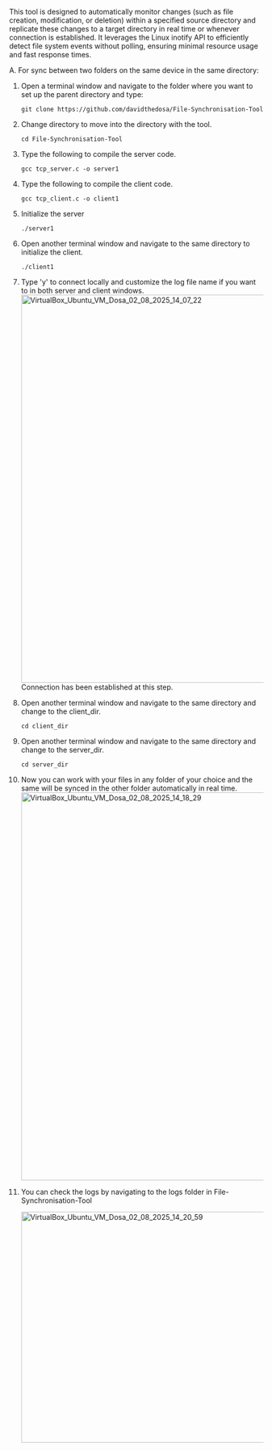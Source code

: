 This tool is designed to automatically monitor changes (such as file creation, modification, or deletion) within a specified source directory and replicate these changes to a target directory in real time or whenever connection is established. It leverages the Linux inotify API to efficiently detect file system events without polling, ensuring minimal resource usage and fast response times.

A. For sync between two folders on the same device in the same directory:
  1. Open a terminal window and navigate to the folder where you want to set up the parent directory and type:
     ```
     git clone https://github.com/davidthedosa/File-Synchronisation-Tool
     ```
  2. Change directory to move into the directory with the tool.
     ```
     cd File-Synchronisation-Tool
     ```
  3. Type the following to compile the server code.
     ```
     gcc tcp_server.c -o server1
     ```
  4. Type the following to compile the client code.
     ```
     gcc tcp_client.c -o client1
     ```
  5. Initialize the server
     ```
     ./server1
     ```
  6. Open another terminal window and navigate to the same directory to initialize the client.
     ```
     ./client1
     ```
  7. Type 'y' to connect locally and customize the log file name if you want to in both server and client windows.
     <img width="1360" height="768" alt="VirtualBox_Ubuntu_VM_Dosa_02_08_2025_14_07_22" src="https://github.com/user-attachments/assets/2af4cdb3-d135-4794-9054-ceec7158d690" />
     Connection has been established at this step.
          
  9. Open another terminal window and navigate to the same directory and change to the client_dir.
      ```
      cd client_dir
      ```
  10. Open another terminal window and navigate to the same directory and change to the server_dir.
      ```
      cd server_dir
      ```
  11. Now you can work with your files in any folder of your choice and the same will be synced in the other folder automatically in real time.
      <img width="1360" height="768" alt="VirtualBox_Ubuntu_VM_Dosa_02_08_2025_14_18_29" src="https://github.com/user-attachments/assets/01163c16-956c-487c-b2b1-f169bc98fb95" />
      
  12. You can check the logs by navigating to the logs folder in File-Synchronisation-Tool

      <img width="1037" height="457" alt="VirtualBox_Ubuntu_VM_Dosa_02_08_2025_14_20_59" src="https://github.com/user-attachments/assets/5640aaf3-96f3-4df9-9b41-4103f040b4e2" />



     
     
